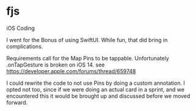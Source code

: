 # fjs
iOS Coding

I went for the Bonus of using SwiftUI.   While fun, that did bring in complications.

Requirements call for the Map Pins to be tappable.  Unfortunately .onTapGesture is broken on iOS 14.
see https://developer.apple.com/forums/thread/659748

I could rewrite the code to not use Pins by doing a custom annotation.  I opted not too, since if we were doing an actual card in a sprint, and we encountered this it would be brought up and discussed before we moved forward.

